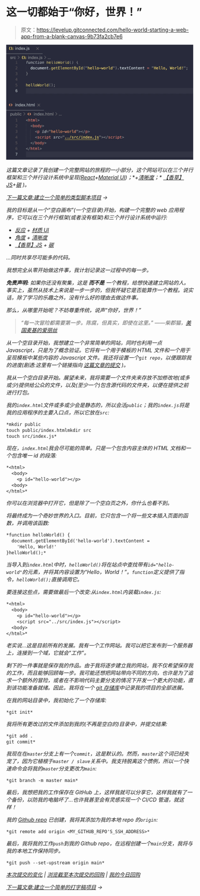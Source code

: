# 这一切都始于“你好，世界！”

> 原文：<https://levelup.gitconnected.com/hello-world-starting-a-web-app-from-a-blank-canvas-9b73fa2cb7e6>

![](img/83bfe2e53bf936d15f72c98af962cd05.png)

*这篇文章记录了我创建一个完整网站的旅程的一小部分，这个网站可以在三个并行框架和三个并行设计系统中呈现(*[*React*](https://reactjs.org/)*+*[*Material UI*](https://material-ui.com/)*)；*[](https://angular.io/)**+*[*清晰度*](https://clarity.design/)*；* [*【香草】JS*](https://www.javascript.com/)*+*[*碳*](https://www.carbondesignsystem.com/) *)。**

*[下一篇文章:建立一个简单的类型脚本项目](https://simon-lutterbie.medium.com/setting-up-a-simple-typescript-project-b11140877e24) →*

*我的目标是从一个“空白画布”(一个空目录)开始，构建一个完整的 web 应用程序，它可以在三个并行框架(或者没有框架)和三个并行设计系统中运行:*

*   *[反应](https://reactjs.org/) + [材质 UI](https://material-ui.com/)*
*   *[角度](https://angular.io/) + [清晰度](https://clarity.design/)*
*   *[【香草】JS](https://www.javascript.com/) + [碳](https://www.carbondesignsystem.com/)*

*…同时共享尽可能多的代码。*

*我想完全从零开始做这件事，我计划记录这一过程中的每一步。*

****免责声明:*** *如果你还没有聚集，这是* ***而不是*** *一个教程，给想快速建立网站的人。事实上，虽然从技术上来说是一步一步的，但我怀疑它是否能算作一个教程。说实话，除了学习的乐趣之外，没有什么好的理由去做这件事。**

*那么，从哪里开始呢？不妨尊重传统，说声“你好，世界！”*

> **“每一次冒险都需要第一步。陈腐，但真实，即使在这里。”*
> ——*柴郡猫*，[美国麦基的爱丽丝](https://www.ea.com/games/alice/american-mcgees-alice)*

*从一个空目录开始，我想建立一个非常简单的网站，同时也利用一点 Javascript，只是为了概念验证。它将有一个用于模板的 HTML 文件和一个用于呈现模板中某些内容的 Javascript 文件。我还将设置一个`git repo`，以便跟踪我的进度(*剧透:这里有一个链接指向* [*这篇文章的提交*](https://github.com/sjlutterbie/parallel-frameworks-website/commit/ae0face5a1d619281a9feab24f173916ce981c4c) )。*

*我从一个空白目录开始。展望未来，我将需要一个文件夹来存放不加修改地(或多或少)提供给公众的文件，以及(至少一个)包含源代码的文件夹，以便在提供之前进行打包。*

*我的`index.html`文件或多或少会是静态的，所以会活`public`；我的`index.js`将是我的应用程序的主要入口点，所以它放在`src`:*

```
*mkdir public
touch public/index.htmlmkdir src
touch src/index.js*
```

*现在，`index.html`我会尽可能的简单。只是一个包含内容主体的 HTML 文档和一个包含唯一 id 的段落:*

```
*<html>
  <body>
    <p id="hello-world"></p>
  <body>
</html>*
```

*你可以在浏览器中打开它，但是除了一个空白页之外，你什么也看不到。*

*将最终成为一个奇妙世界的入口。目前，它只包含一个将一些文本插入页面的函数，并调用该函数:*

```
*function helloWorld() {
  document.getElementById('hello-world').textContent =
    'Hello, World!'
}helloWorld();*
```

*当导入到`index.html`中时，`helloWorld()`将在站点中查找带有`id="hello-world"`的元素，并将其内容设置为“Hello，World！”。`function`定义提供了指令，`helloWorld();`直接调用它。*

*要连接这些点，需要做最后一个改变:从`index.html`内装载`index.js`:*

```
*<html>
  <body>
    <p id="hello-world"></p>
    <script src="../src/index.js"></script>
  <body>
</html>*
```

*老实说…这是目前所有的发展。我有一个工作网站。我可以把它发布到一个服务器上，连接到一个域，它就会“工作”。*

*剩下的一件事就是保存我的作品。由于我将逐步建立我的网站，我不仅希望保存我的工作，而且能够回顾每一步。我可能还想把网站带向不同的方向，也许是为了追求一个额外的冒险，或者在不影响代码主要分支的情况下开发一个更大的功能，直到该功能准备就绪。因此，我将在一个 [git 存储库](https://git-scm.com/)中记录我的项目的全部进展。*

*在我的网站目录中，我初始化了一个存储库:*

```
*git init*
```

*我将所有更改过的文件添加到我的(不再是空白的)目录中，并提交结果:*

```
*git add .
git commit*
```

*我现在在`master`分支上有一个`commit`，这是默认的。然而，`master`这个词已经失宠了，因为它植根于`master / slave`关系中。我支持脱离这个惯例，所以一个快速命令会将我的`master`分支更改为`main`:*

```
*git branch -m master main*
```

*最后，我想把我的工作保存在 GitHub 上，这样我就可以分享它，这样我就有了一个备份，以防我的电脑坏了…也许我甚至会有灵感实现一个 CI/CD 管道，就这样！*

*我的 [Github repo](https://github.com/sjlutterbie/parallel-frameworks-website) 已创建，我将其添加为我的本地 repo 的`origin`:*

```
*git remote add origin <MY_GITHUB_REPO'S_SSH_ADDRESS>*
```

*最后，我将我的工作`push`到我的 Github repo，在远程创建一个`main`分支，我将与我的本地工作保持同步。*

```
*git push --set-upstream origin main*
```

*[本次提交的变化](https://github.com/sjlutterbie/parallel-frameworks-website/commit/ae0face5a1d619281a9feab24f173916ce981c4c) | [浏览截至本次提交的回购](https://github.com/sjlutterbie/parallel-frameworks-website/tree/ae0face5a1d619281a9feab24f173916ce981c4c) | [我的今日回购](https://github.com/sjlutterbie/parallel-frameworks-website)*

*[下一篇文章:建立一个简单的打字稿项目](https://simon-lutterbie.medium.com/setting-up-a-simple-typescript-project-b11140877e24) →*